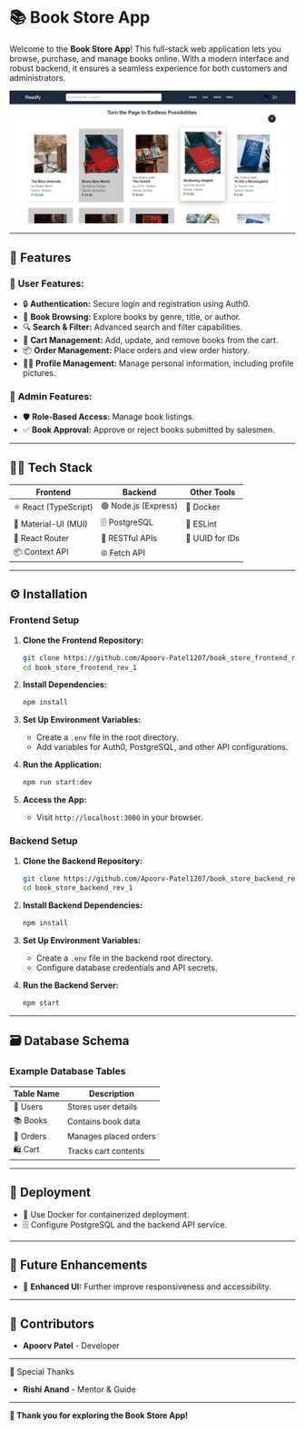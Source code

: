 # 📚 Book Store App

Welcome to the **Book Store App**! This full-stack web application lets you
browse, purchase, and manage books online. With a modern interface and robust
backend, it ensures a seamless experience for both customers and administrators.

![Book Store Banner](public/images/bookstore_banner.jpg)

---

## 🚀 Features

### 👤 **User Features:**

- 🔒 **Authentication:** Secure login and registration using Auth0.
- 📖 **Book Browsing:** Explore books by genre, title, or author.
- 🔍 **Search & Filter:** Advanced search and filter capabilities.
- 🛒 **Cart Management:** Add, update, and remove books from the cart.
- 📦 **Order Management:** Place orders and view order history.
- 🧑‍💼 **Profile Management:** Manage personal information, including profile
  pictures.

### 🔧 **Admin Features:**

- 🛡️ **Role-Based Access:** Manage book listings.
- ✅ **Book Approval:** Approve or reject books submitted by salesmen.

---

## 🧑‍💻 Tech Stack

| **Frontend**          | **Backend**          | **Other Tools**    |
| --------------------- | -------------------- | ------------------ |
| ⚛️ React (TypeScript) | 🟢 Node.js (Express) | 🐳 Docker          |
| 💅 Material-UI (MUI)  | 🗄️ PostgreSQL        | 🧹 ESLint |
| 🚦 React Router       | 🔗 RESTful APIs      | 🔑 UUID for IDs    |
| 📦 Context API        | 🌐 Fetch API         |                    |

---

## ⚙️ Installation

### Frontend Setup

1. **Clone the Frontend Repository:**

   ```bash
   git clone https://github.com/Apoorv-Patel1207/book_store_frontend_rev_1.git
   cd book_store_frontend_rev_1
   ```

2. **Install Dependencies:**

   ```bash
   npm install
   ```

3. **Set Up Environment Variables:**

   - Create a `.env` file in the root directory.
   - Add variables for Auth0, PostgreSQL, and other API configurations.

4. **Run the Application:**

   ```bash
   npm run start:dev
   ```

5. **Access the App:**

   - Visit `http://localhost:3000` in your browser.

### Backend Setup

1. **Clone the Backend Repository:**

   ```bash
   git clone https://github.com/Apoorv-Patel1207/book_store_backend_rev_1.git
   cd book_store_backend_rev_1
   ```

2. **Install Backend Dependencies:**

   ```bash
   npm install
   ```

3. **Set Up Environment Variables:**

   - Create a `.env` file in the backend root directory.
   - Configure database credentials and API secrets.

4. **Run the Backend Server:**

   ```bash
   npm start
   ```

---

## 🗃️ Database Schema

### Example Database Tables

| **Table Name** | **Description**       |
| -------------- | --------------------- |
| 👥 Users       | Stores user details   |
| 📚 Books       | Contains book data    |
| 🛒 Orders      | Manages placed orders |
| 🛍️ Cart        | Tracks cart contents  |

---

## 🚢 Deployment

- 🐳 Use Docker for containerized deployment.
- 🗄️ Configure PostgreSQL and the backend API service.

---

## 🌟 Future Enhancements

- 🎨 **Enhanced UI:** Further improve responsiveness and accessibility.

---

## 👥 Contributors

- **Apoorv Patel** - Developer

---

💫 Special Thanks

- **Rishi Anand** - Mentor & Guide

---

**🎉 Thank you for exploring the Book Store App!**
